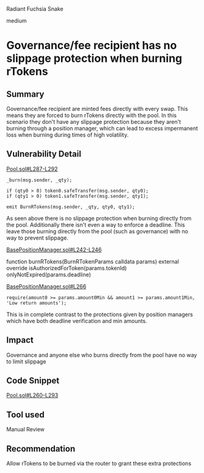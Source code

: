 Radiant Fuchsia Snake

medium

# Governance/fee recipient has no slippage protection when burning rTokens
## Summary

Governance/fee recipient are minted fees directly with every swap. This means they are forced to burn rTokens directly with the pool. In this scenario they don't have any slippage protection because they aren't burning through a position manager, which can lead to excess impermanent loss when burning during times of high volatility.

## Vulnerability Detail

[Pool.sol#L287-L292](https://github.com/sherlock-audit/2023-07-kyber-swap/blob/main/ks-elastic-sc/contracts/Pool.sol#L287-L292)

    _burn(msg.sender, _qty);

    if (qty0 > 0) token0.safeTransfer(msg.sender, qty0);
    if (qty1 > 0) token1.safeTransfer(msg.sender, qty1);

    emit BurnRTokens(msg.sender, _qty, qty0, qty1);

As seen above there is no slippage protection when burning directly from the pool. Additionally there isn't even a way to enforce a deadline. This leave those burning directly from the pool (such as governance) with no way to prevent slippage.

[BasePositionManager.sol#L242-L246](https://github.com/sherlock-audit/2023-07-kyber-swap/blob/main/ks-elastic-sc/contracts/periphery/BasePositionManager.sol#L242-L246)

  function burnRTokens(BurnRTokenParams calldata params)
    external
    override
    isAuthorizedForToken(params.tokenId)
    onlyNotExpired(params.deadline)

[BasePositionManager.sol#L266](https://github.com/sherlock-audit/2023-07-kyber-swap/blob/main/ks-elastic-sc/contracts/periphery/BasePositionManager.sol#L266)

    require(amount0 >= params.amount0Min && amount1 >= params.amount1Min, 'Low return amounts');

This is in complete contrast to the protections given by position managers which have both deadline verification and min amounts.

## Impact

Governance and anyone else who burns directly from the pool have no way to limit slippage

## Code Snippet

[Pool.sol#L260-L293](https://github.com/sherlock-audit/2023-07-kyber-swap/blob/main/ks-elastic-sc/contracts/Pool.sol#L260-L293)

## Tool used

Manual Review

## Recommendation

Allow rTokens to be burned via the router to grant these extra protections